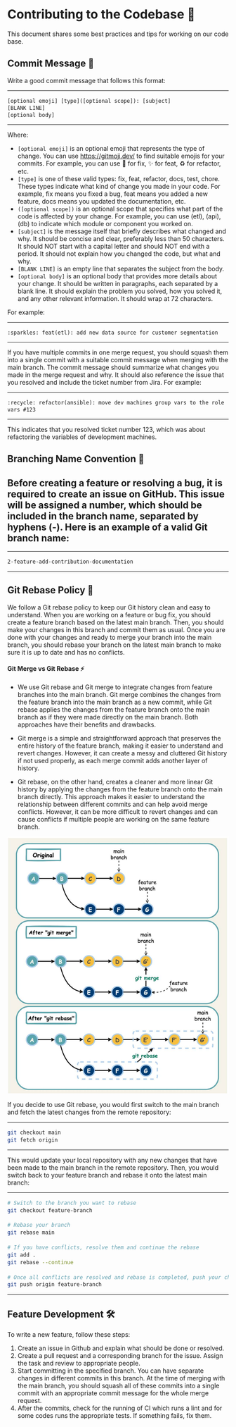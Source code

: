 
# Contributing to the Codebase 🚀

This document shares some best practices and tips for working on our code base.

## Commit Message 📝
Write a good commit message that follows this format:

---
```
[optional emoji] [type]([optional scope]): [subject]
[BLANK LINE]
[optional body]
```
---
Where:

- `[optional emoji]` is an optional emoji that represents the type of change. You can use https://gitmoji.dev/ to find
suitable emojis for your commits. For example, you can use :bug: for fix, :sparkles: for feat, :recycle: for refactor,
etc.
- `[type]` is one of these valid types: fix, feat, refactor, docs, test, chore. These types indicate what kind of change
you made in your code. For example, fix means you fixed a bug, feat means you added a new feature, docs means you
updated the documentation, etc.
- `([optional scope])` is an optional scope that specifies what part of the code is affected by your change. For
example, you can use (etl), (api), (db) to indicate which module or component you worked on.
- `[subject]` is the message itself that briefly describes what changed and why. It should be concise and clear,
preferably less than 50 characters. It should NOT start with a capital letter and should NOT end with a period. It
should not explain how you changed the code, but what and why.
- `[BLANK LINE]` is an empty line that separates the subject from the body.
- `[optional body]` is an optional body that provides more details about your change. It should be written in
paragraphs, each separated by a blank line. It should explain the problem you solved, how you solved it, and any other relevant information. It should wrap at 72 characters.

For example:

---
```
:sparkles: feat(etl): add new data source for customer segmentation
```
---
If you have multiple commits in one merge request, you should squash them into a single commit with a suitable commit
message when merging with the main branch. The commit message should summarize what changes you made in the merge
request and why. It should also reference the issue that you resolved and include the ticket number from Jira. For
example:

---
```
:recycle: refactor(ansible): move dev machines group vars to the role vars #123
```
---
This indicates that you resolved ticket number 123, which was about refactoring the variables of development machines.


## Branching Name Convention :twisted_rightwards_arrows:

Before creating a feature or resolving a bug, it is required to create an issue on GitHub. This issue will be assigned a number, which should be included in the branch name, separated by hyphens (-). Here is an example of a valid Git branch name:
---
---
```bash
2-feature-add-contribution-documentation
```
---
## Git Rebase Policy :rotating_light:

We follow a Git rebase policy to keep our Git history clean and easy to understand. When you are working on a feature or bug fix, you should create a feature branch based on the latest main branch. Then, you should make your changes in this branch and commit them as usual. Once you are done with your changes and ready to merge your branch into the main branch, you should rebase your branch on the latest main branch to make sure it is up to date and has no conflicts.

#### Git Merge vs Git Rebase :zap:

- We use Git rebase and Git merge to integrate changes from feature branches into the main branch. Git merge combines the changes from the feature branch into the main branch as a new commit, while Git rebase applies the changes from the feature branch onto the main branch as if they were made directly on the main branch. Both approaches have their benefits and drawbacks.

- Git merge is a simple and straightforward approach that preserves the entire history of the feature branch, making it easier to understand and revert changes. However, it can create a messy and cluttered Git history if not used properly, as each merge commit adds another layer of history.

- Git rebase, on the other hand, creates a cleaner and more linear Git history by applying the changes from the feature branch onto the main branch directly. This approach makes it easier to understand the relationship between different commits and can help avoid merge conflicts. However, it can be more difficult to revert changes and can cause conflicts if multiple people are working on the same feature branch.

![Alt text](git-merge-vs-rebase.jpg)


If you decide to use Git rebase, you would first switch to the main branch and fetch the latest changes from the remote repository:

---
```bash
git checkout main
git fetch origin
```
---
This would update your local repository with any new changes that have been made to the main branch in the remote repository.
Then, you would switch back to your feature branch and rebase it onto the latest main branch:

---
```bash
# Switch to the branch you want to rebase
git checkout feature-branch

# Rebase your branch
git rebase main

# If you have conflicts, resolve them and continue the rebase
git add .
git rebase --continue

# Once all conflicts are resolved and rebase is completed, push your changes
git push origin feature-branch
```
---
## Feature Development 🛠️

To write a new feature, follow these steps:

1. Create an issue in Github and explain what should be done or resolved.
1. Create a pull request and a corresponding branch for the issue. Assign the task and review to appropriate people.
1. Start committing in the specified branch. You can have separate changes in different commits in this branch. At the
time of merging with the main branch, you should squash all of these commits into a single commit with an appropriate
commit message for the whole merge request.
1. After the commits, check for the running of CI which runs a lint and for some codes runs the appropriate tests. If
something fails, fix them.


